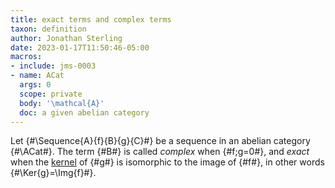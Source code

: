 ```yaml
---
title: exact terms and complex terms
taxon: definition
author: Jonathan Sterling
date: 2023-01-17T11:50:46-05:00
macros:
- include: jms-0003
- name: ACat
  args: 0
  scope: private
  body: '\mathcal{A}'
  doc: a given abelian category
---
```


Let {#\Sequence{A}{f}{B}{g}{C}#} be a sequence in an abelian category {#\ACat#}. The term {#B#} is called *complex* when {#f;g=0#}, and *exact* when the [kernel](jms-0009) of {#g#} is isomorphic to the image of {#f#}, in other words {#\Ker{g}=\Img{f}#}.

